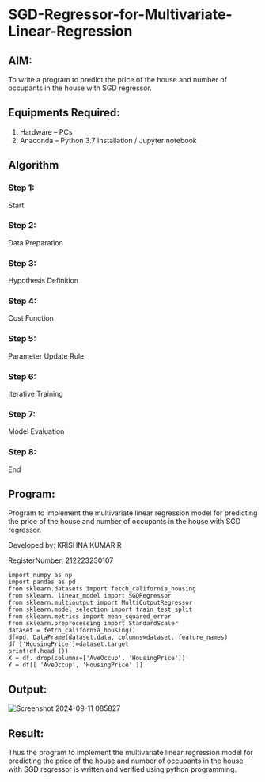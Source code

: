 # SGD-Regressor-for-Multivariate-Linear-Regression

## AIM:
To write a program to predict the price of the house and number of occupants in the house with SGD regressor.

## Equipments Required:
1. Hardware – PCs
2. Anaconda – Python 3.7 Installation / Jupyter notebook

## Algorithm
### Step 1: 
Start 
### Step 2:
Data Preparation 
### Step 3:
Hypothesis Definition 
### Step 4:
Cost Function 
### Step 5: 
Parameter Update Rule 
### Step 6: 
Iterative Training 
### Step 7:
Model Evaluation 
### Step 8:
End

## Program:

Program to implement the multivariate linear regression model for predicting the price of the house and number of occupants in the house with SGD regressor.

Developed by: KRISHNA KUMAR R

RegisterNumber: 212223230107

```
import numpy as np 
import pandas as pd 
from sklearn.datasets import fetch_california_housing 
from sklearn. linear_model import SGDRegressor 
from sklearn.multioutput import MultiOutputRegressor 
from sklearn.model_selection import train_test_split 
from sklearn.metrics import mean_squared_error 
from sklearn.preprocessing import StandardScaler
dataset = fetch_california_housing()
df=pd. DataFrame(dataset.data, columns=dataset. feature_names)
df ['HousingPrice']=dataset.target
print(df.head ())
X = df. drop(columns=['AveOccup', 'HousingPrice'])
Y = df[[ 'AveOccup', 'HousingPrice' ]]
```

## Output:

![Screenshot 2024-09-11 085827](https://github.com/user-attachments/assets/2891e293-b10d-4631-897e-3fcd14f30e61)

## Result:
Thus the program to implement the multivariate linear regression model for predicting the price of the house and number of occupants in the house with SGD regressor is written and verified using python programming.
